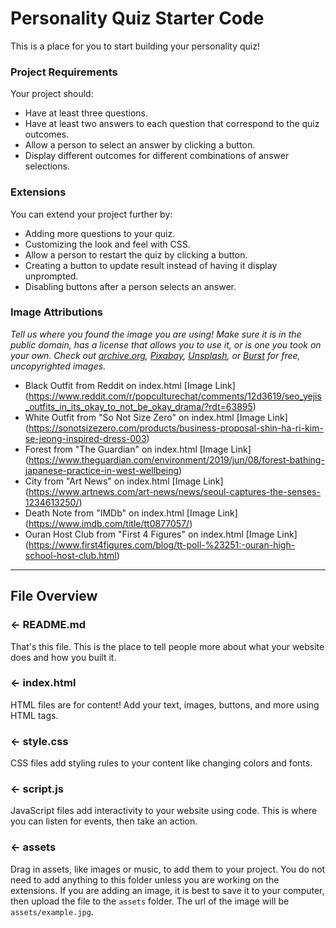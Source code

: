 # Personality Quiz Starter Code

This is a place for you to start building your personality quiz!

### Project Requirements
Your project should:
- Have at least three questions.
- Have at least two answers to each question that correspond to the quiz outcomes.
- Allow a person to select an answer by clicking a button.
- Display different outcomes for different combinations of answer selections.


### Extensions
You can extend your project further by:
- Adding more questions to your quiz.
- Customizing the look and feel with CSS.
- Allow a person to restart the quiz by clicking a button.
- Creating a button to update result instead of having it display unprompted.
- Disabling buttons after a person selects an answer.


### Image Attributions
*Tell us where you found the image you are using! Make sure it is in the public domain, has a license that allows you to use it, or is one you took on your own. Check out [archive.org](https://archive.org/), [Pixabay](https://pixabay.com/), [Unsplash](https://unsplash.com/), or [Burst](https://burst.shopify.com/) for free, uncopyrighted images.*
- Black Outfit from Reddit on index.html [Image Link] (https://www.reddit.com/r/popculturechat/comments/12d3619/seo_yejis_outfits_in_its_okay_to_not_be_okay_drama/?rdt=63895)
- White Outfit from "So Not Size Zero" on index.html [Image Link] (https://sonotsizezero.com/products/business-proposal-shin-ha-ri-kim-se-jeong-inspired-dress-003)
- Forest from "The Guardian" on index.html [Image Link] (https://www.theguardian.com/environment/2019/jun/08/forest-bathing-japanese-practice-in-west-wellbeing)
- City from "Art News" on index.html [Image Link] (https://www.artnews.com/art-news/news/seoul-captures-the-senses-1234613250/)
- Death Note from "IMDb" on index.html [Image Link] (https://www.imdb.com/title/tt0877057/)
- Ouran Host Club from "First 4 Figures" on index.html [Image Link] (https://www.first4figures.com/blog/tt-poll-%23251:-ouran-high-school-host-club.html)

---

## File Overview

### ← README.md

That's this file. This is the place to tell people more about what your website does and how you built it. 

### ← index.html

HTML files are for content! Add your text, images, buttons, and more using HTML tags.

### ← style.css

CSS files add styling rules to your content like changing colors and fonts. 

### ← script.js

JavaScript files add interactivity to your website using code. This is where you can listen for events, then take an action.

### ← assets

Drag in assets, like images or music, to add them to your project. You do not need to add anything to this folder unless you are working on the extensions. If you are adding an image, it is best to save it to your computer, then upload the file to the `assets` folder. The url of the image will be `assets/example.jpg`.
